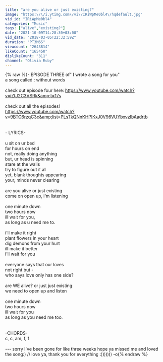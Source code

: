 ```yaml
---
title: "are you alive or just existing?"
image: "https:\/\/i.ytimg.com\/vi\/IRiWpMe0bl4\/hqdefault.jpg"
vid_id: "IRiWpMe0bl4"
categories: "Music"
tags: ["alive","existing?"]
date: "2021-10-09T14:28:30+03:00"
vid_date: "2018-03-05T22:32:59Z"
duration: "PT3M6S"
viewcount: "2643814"
likeCount: "165450"
dislikeCount: "311"
channel: "Olivia Ruby"
---
```

{% raw %}- EPISODE THREE of&quot; I wrote a song for you&quot;<br />a song called : without words<br /><br />check out episode four here: <a rel="nofollow" target="blank" href="https://www.youtube.com/watch?v=iZtJ2C3VSRk&amp;t=17s">https://www.youtube.com/watch?v=iZtJ2C3VSRk&amp;t=17s</a><br /><br />check out all the episodes!<br /> <a rel="nofollow" target="blank" href="https://www.youtube.com/watch?v=9BTC6rzqC3c&amp;list=PLsTkQNnKHPIKxJ0V96VUYbxvzIbAadrtb">https://www.youtube.com/watch?v=9BTC6rzqC3c&amp;list=PLsTkQNnKHPIKxJ0V96VUYbxvzIbAadrtb</a><br /><br /><br />- LYRICS-<br /><br /> u sit on ur bed       <br />for hours on end                <br />not, really doing anything<br />but, ur head is spinning<br />stare at the walls<br />try to figure out it all<br />yet, blank thoughts appearing<br />your, minds never clearing<br /><br />are you alive or just existing<br />come on open up, i'm listening<br /><br />one minute down<br />two hours now <br />ill wait for you, <br />as long as u need me to.<br /><br />i'll make it right<br />plant flowers in your heart<br />dig demons from your hurt<br />ill make it better<br />i'll wait for you<br /><br />everyone says that our loves <br />not right but -<br />who says love only has one side?<br /><br />are WE alive? or just just existing <br />we need to open up and listen <br /><br />one minute down<br />two hours now<br />ill wait for you <br />as long as you need me too.<br /><br /><br />-CHORDS-<br />c, c, am, f, f <br /> <br />--- sorry I've been gone for like three weeks hope ya missed me and loved the  song:)     // love ya,  thank you for everything :))))))) -o{% endraw %}
